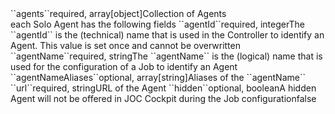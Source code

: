 <tr><td>``agents``</td><td>required, array[object]</td><td>Collection of Agents
    <br/>each Solo Agent has the following fields</td><td></td><td></td></tr>
    <tr><td style="padding-left:20px;">``agentId``</td><td>required, integer</td><td>The ``agentId`` is the (technical) name that is used in the Controller to identify an Agent. This value is set once and cannot be overwritten</td><td></td><td></td></tr>
    <tr><td style="padding-left:20px;">``agentName``</td><td>required, string</td><td>The ``agentName`` is the (logical) name that is used for the configuration of a Job to identify an Agent</td><td></td><td></td></tr>
    <tr><td style="padding-left:20px;">``agentNameAliases``</td><td>optional, array[string]</td><td>Aliases of the ``agentName``</td><td></td><td></td></tr>
    <tr><td style="padding-left:20px;">``url``</td><td>required, string</td><td>URL of the Agent</td><td></td><td></td></tr>
    <!-- tr><td style="padding-left:20px;">``isClusterWatcher``</td><td>optional, boolean</td><td>If a Controller Cluster is configured then at least one Agent must be a Cluster Watcher</td><td></td><td>false</td></tr -->
    <tr><td style="padding-left:20px;">``hidden``</td><td>optional, boolean</td><td>A hidden Agent will not be offered in JOC Cockpit during the Job configuration</td><td></td><td>false</td></tr>
    